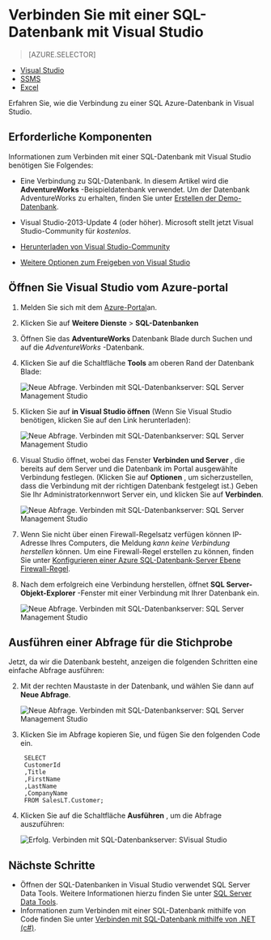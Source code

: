 <properties
    pageTitle="Verbinden mit SQL-Datenbank mithilfe einer Abfrage c# | Microsoft Azure"
    description="Schreiben Sie ein Programm in c# Abfragen und Verbinden mit SQL-Datenbank. Informationen zu IP-Adressen, Verbindungszeichenfolgen, sicheres anmelden und kostenlosen Visual Studio."
    services="sql-database"
    keywords="c#-Datenbankabfrage, c#-Abfrage, Herstellen einer Verbindung mit der Datenbank, SQL C#"
    documentationCenter=""
    authors="stevestein"
    manager="jhubbard"
    editor=""/>

<tags
    ms.service="sql-database"
    ms.workload="data-management"
    ms.tgt_pltfrm="na"
    ms.devlang="dotnet"
    ms.topic="get-started-article"
    ms.date="08/17/2016"
    ms.author="stevestein"/>



# <a name="connect-to-a-sql-database-with-visual-studio"></a>Verbinden Sie mit einer SQL-Datenbank mit Visual Studio

> [AZURE.SELECTOR]
- [Visual Studio](sql-database-connect-query.md)
- [SSMS](sql-database-connect-query-ssms.md)
- [Excel](sql-database-connect-excel.md)

Erfahren Sie, wie die Verbindung zu einer SQL Azure-Datenbank in Visual Studio. 

## <a name="prerequisites"></a>Erforderliche Komponenten


Informationen zum Verbinden mit einer SQL-Datenbank mit Visual Studio benötigen Sie Folgendes: 


- Eine Verbindung zu SQL-Datenbank. In diesem Artikel wird die **AdventureWorks** -Beispieldatenbank verwendet. Um der Datenbank AdventureWorks zu erhalten, finden Sie unter [Erstellen der Demo-Datenbank](sql-database-get-started.md).


- Visual Studio-2013-Update 4 (oder höher). Microsoft stellt jetzt Visual Studio-Community für *kostenlos*.
 - [Herunterladen von Visual Studio-Community](http://www.visualstudio.com/products/visual-studio-community-vs)
 - [Weitere Optionen zum Freigeben von Visual Studio](http://www.visualstudio.com/products/free-developer-offers-vs.aspx)




## <a name="open-visual-studio-from-the-azure-portal"></a>Öffnen Sie Visual Studio vom Azure-portal


1. Melden Sie sich mit dem [Azure-Portal](https://portal.azure.com/)an.

2. Klicken Sie auf **Weitere Dienste** > **SQL-Datenbanken**
3. Öffnen Sie das **AdventureWorks** Datenbank Blade durch Suchen und auf die *AdventureWorks* -Datenbank.

6. Klicken Sie auf die Schaltfläche **Tools** am oberen Rand der Datenbank Blade:

    ![Neue Abfrage. Verbinden mit SQL-Datenbankserver: SQL Server Management Studio](./media/sql-database-connect-query/tools.png)

7. Klicken Sie auf **in Visual Studio öffnen** (Wenn Sie Visual Studio benötigen, klicken Sie auf den Link herunterladen):

    ![Neue Abfrage. Verbinden mit SQL-Datenbankserver: SQL Server Management Studio](./media/sql-database-connect-query/open-in-vs.png)


8. Visual Studio öffnet, wobei das Fenster **Verbinden und Server** , die bereits auf dem Server und die Datenbank im Portal ausgewählte Verbindung festlegen.  (Klicken Sie auf **Optionen** , um sicherzustellen, dass die Verbindung mit der richtigen Datenbank festgelegt ist.) Geben Sie Ihr Administratorkennwort Server ein, und klicken Sie auf **Verbinden**.


    ![Neue Abfrage. Verbinden mit SQL-Datenbankserver: SQL Server Management Studio](./media/sql-database-connect-query/connect.png)


8. Wenn Sie nicht über einen Firewall-Regelsatz verfügen können IP-Adresse Ihres Computers, die Meldung *kann keine Verbindung herstellen* können. Um eine Firewall-Regel erstellen zu können, finden Sie unter [Konfigurieren einer Azure SQL-Datenbank-Server Ebene Firewall-Regel](sql-database-configure-firewall-settings.md).


9. Nach dem erfolgreich eine Verbindung herstellen, öffnet **SQL Server-Objekt-Explorer** -Fenster mit einer Verbindung mit Ihrer Datenbank ein.

    ![Neue Abfrage. Verbinden mit SQL-Datenbankserver: SQL Server Management Studio](./media/sql-database-connect-query/sql-server-object-explorer.png)


## <a name="run-a-sample-query"></a>Ausführen einer Abfrage für die Stichprobe

Jetzt, da wir die Datenbank besteht, anzeigen die folgenden Schritten eine einfache Abfrage ausführen:

2. Mit der rechten Maustaste in der Datenbank, und wählen Sie dann auf **Neue Abfrage**.

    ![Neue Abfrage. Verbinden mit SQL-Datenbankserver: SQL Server Management Studio](./media/sql-database-connect-query/new-query.png)

3. Klicken Sie im Abfrage kopieren Sie, und fügen Sie den folgenden Code ein.

        SELECT
        CustomerId
        ,Title
        ,FirstName
        ,LastName
        ,CompanyName
        FROM SalesLT.Customer;

4. Klicken Sie auf die Schaltfläche **Ausführen** , um die Abfrage auszuführen:

    ![Erfolg. Verbinden mit SQL-Datenbankserver: SVisual Studio](./media/sql-database-connect-query/run-query.png)

## <a name="next-steps"></a>Nächste Schritte

- Öffnen der SQL-Datenbanken in Visual Studio verwendet SQL Server Data Tools. Weitere Informationen hierzu finden Sie unter [SQL Server Data Tools](https://msdn.microsoft.com/library/hh272686.aspx).
- Informationen zum Verbinden mit einer SQL-Datenbank mithilfe von Code finden Sie unter [Verbinden mit SQL-Datenbank mithilfe von .NET (c#)](sql-database-develop-dotnet-simple.md).



